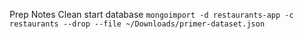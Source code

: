 
Prep Notes
Clean start database
`mongoimport -d restaurants-app -c restaurants --drop --file ~/Downloads/primer-dataset.json`
